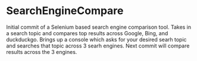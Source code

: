 # SearchEngineCompare
Initial commit of a Selenium based search engine comparison tool. Takes in a search topic and compares top results across Google, Bing, and duckduckgo.
Brings up a console which asks for your desired searh topic and searches that topic across 3 searh engines. Next commit will compare results across the 3 engines. 

